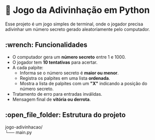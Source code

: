 <div>
  <h1>🎯 Jogo da Adivinhação em Python</h1>
  <p>Esse projeto é um jogo simples de terminal, onde o jogador precisa adivinhar um número secreto gerado aleatoriamente pelo computador.</p>
</div>

<div>
  <h2>:wrench: Funcionalidades</h2>

  - O computador gera um **número secreto** entre 1 e 1000.
  - O jogador tem **10 tentativas** para acertar.
  - A cada palpite:
    - Informa se o número secreto é **maior ou menor**.
    - Registra os palpites em uma lista **ordenada**.
    - Mostra a lista de palpites com um **"X"** indicando a posição do número secreto.
  - Tratamento de erro para entradas inválidas.
  - Mensagem final de **vitória ou derrota**.
</div>

<div>
  <h2>:open_file_folder: Estrutura do projeto</h2>

jogo-adivinhacao/<br>
└── main.py
</div>
